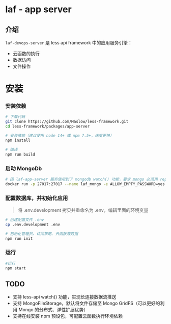 # laf - app server

## 介绍

`laf-devops-server` 是 less api framework 中的应用服务引擎：

  - 云函数的执行
  - 数据访问
  - 文件操作

# 安装

### 安装依赖

```sh
# 下载代码
git clone https://github.com/Maslow/less-framework.git
cd less-framework/packages/app-server

# 安装依赖（建议使用 node 14+ 或 npm 7.5+，速度更快）
npm install

# 编译
npm run build
```

### 启动 MongoDb

```sh
# 因 laf-app-server 服务使用到了 mongodb watch() 功能，要求 mongo 必须用 replica 或 cluster 模式
docker run -p 27017:27017 --name laf_mongo -e ALLOW_EMPTY_PASSWORD=yes -e MONGODB_REPLICA_SET_MODE=primary -e MONGODB_INITIAL_PRIMARY_HOST=localhost  -d bitnami/mongodb
```

### 配置数据库，并初始化应用

> 将 .env.development 拷贝并重命名为 .env，编辑里面的环境变量

```sh
# 创建配置文件 .env
cp .env.development .env

# 初始化管理员、访问策略、云函数等数据
npm run init
```

### 运行

```sh
#运行
npm start

```

## TODO

- 支持 less-api watch() 功能，实现长连接数据流推送
- 支持 MongoFileStorage，默认将文件存储至 Mongo GridFS（可以更好的利用 Mongo 的分布式、弹性扩展优势）
- 支持在线安装 npm 预设包，可配置云函数执行环境依赖
